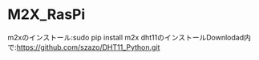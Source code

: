 # M2X_RasPi
  
  m2xのインストール:sudo pip install m2x
  dht11のインストールDownlodad内で:https://github.com/szazo/DHT11_Python.git
